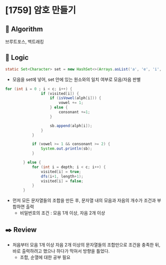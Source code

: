 # [1759] 암호 만들기

## :pushpin: **Algorithm**

브루트포스, 백트래킹

## :round_pushpin: **Logic**

```java
static Set<Character> set = new HashSet<>(Arrays.asList('a', 'e', 'i', 'o', 'u'));
```

- 모음을 set에 넣어, set 안에 있는 원소와의 일치 여부로 모음/자음 판별

```java
for (int i = 0 ; i < c; i++) {
                if (visited[i]) {
                    if (isVowel(alph[i])) {
                        vowel += 1;
                    } else {
                        consonant +=1;
                    }

                    sb.append(alph[i]);
                }
            }

            if (vowel >= 1 && consonant >= 2) {
                System.out.println(sb);
            }

        } else {
            for (int i = depth; i < c; i++) {
                visited[i] = true;
                dfs(i+1, length+1);
                visited[i] = false;
            }
        }
```

- 먼저 모든 문자열들의 조합을 만든 후, 문자열 내의 모음과 자음의 개수가 조건과 부합하면 출력
  - 비밀번호의 조건 : 모음 1개 이상, 자음 2개 이상

## :black_nib: **Review**
- 처음부터 모음 1개 이상 자음 2개 이상의 문자열들의 조합만으로 조건을 충족한 뒤, 바로 출력하려고 했으나 하다가 막혀서 방향을 틀었다. 
  - 조합, 순열에 대한 공부 필요
